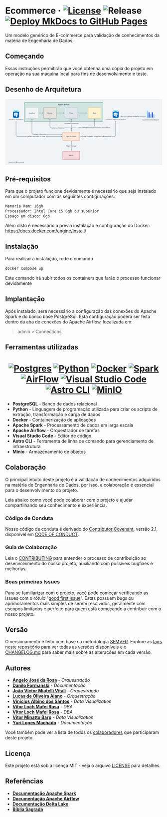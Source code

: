 # Ecommerce &middot; [![License](https://img.shields.io/badge/License-MIT-blue.svg)](LICENSE) ![Release](https://img.shields.io/github/v/release/VitorM3/Ecommerce-ED) [![Deploy MkDocs to GitHub Pages](https://github.com/VitorM3/Ecommerce-ED/actions/workflows/deploy-mkdocs.yml/badge.svg)](https://github.com/VitorM3/Ecommerce-ED/actions/workflows/deploy-mkdocs.yml)


Um modelo genérico de E-commerce para validação de conhecimentos da matéria de Engenharia de Dados.

## Começando

Essas instruções permitirão que você obtenha uma cópia do projeto em operação na sua máquina local para fins de desenvolvimento e teste.


## Desenho de Arquitetura

![System Architecture](./assets/System_Architecture.png "Arquitetura do Sistema")

## Pré-requisitos

Para que o projeto funcione devidamente é necessário que seja instalado em um computador com as seguintes configurações:

```
Memoria Ram: 16gb
Processador: Intel Core i5 6gh ou superior
Espaço em disco: 6gb
```

Além disto é necessário a prévia instalação e configuração do Docker:
https://docs.docker.com/engine/install/

## Instalação

Para realizar a instalação, rode o comando 

```bash
docker compose up 
```
Este comando irá subir todos os containers que farão o processo funcionar devidamente

## Implantação

Após instalado, será necessário a configuração das conexões do Apache Spark e do banco base PostgreSql. Esta configuração poderá ser feita dentro da aba de conexões do Apache Airflow, localizada em:

> admin > Connections

## Ferramentas utilizadas

<div align="center">

# [![Postgres](https://img.shields.io/badge/PostgreSQL-316192?style=for-the-badge&logo=postgresql&logoColor=white)](https://www.postgresql.org/) [![Python](https://img.shields.io/badge/Python-3776AB?style=for-the-badge&logo=python&logoColor=white)](https://www.python.org/) [![Docker](https://img.shields.io/badge/Docker-2496ED?style=for-the-badge&logo=docker&logoColor=white)](https://www.docker.com/) [![Spark](https://img.shields.io/badge/Apache%20Spark-E25A1C?style=for-the-badge&logo=apache-spark&logoColor=white)](https://spark.apache.org/) [![AirFlow](https://img.shields.io/badge/Airflow-017CEE?style=for-the-badge&logo=Apache%20Airflow&logoColor=white)](https://airflow.apache.org/) [![Visual Studio Code](https://img.shields.io/badge/Visual_Studio_Code-0078D4?style=for-the-badge&logo=visual%20studio%20code&logoColor=white)](https://code.visualstudio.com/) [![Astro CLI](https://img.shields.io/badge/Astro%20CLI---?style=for-the-badge&color=%235468ff)](https://www.astronomer.io/docs/astro/cli/overview) [![MinIO](https://img.shields.io/badge/MinIO---?style=for-the-badge&logo=MinIO&color=rgb(199%2044%2072))](https://min.io/)



</div>

- **PostgreSQL** - Banco de dados relacional 
- **Python** - Linguagem de programação utilizada para criar os scripts de extração, transformação e carga de dados
- **Docker** - Containerização de aplicações
- **Apache Spark** - Processamento de dados em larga escala
- **Apache Airflow** - Orquestrador de tarefas
- **Visual Studio Code** - Editor de código
- **Astro CLI** - Ferramenta de linha de comando para gerenciamento de infraestrutura
- **Minio** - Armazenamento de objetos

## Colaboração
O principal intuíto deste projeto é a validação de conhecimentos adquiridos na matéria de Engenharia de Dados, por isso, a colaboração é essencial para o desenvolvimento do projeto. 

Leia abaixo como você pode colaborar com o projeto e ajudar compartilhando seu conhecimento e experiência.

### Código de Conduta
Nosso código de conduta é derivado do [Contributor Covenant](https://www.contributor-covenant.org/), versão 2.1, disponível em [CODE OF CONDUCT](CODE_OF_CONDUCT.md).

### Guia de Colaboração
Leia o [CONTRIBUTING](CONTRIBUTING.md) para entender o processo de contribuição ao desenvolvimento do nosso projeto, auxiliando com possíveis bugfixes e melhorias. 

### Boas primeiras Issues
Para se familiarizar com o projeto, você pode começar verificando as issues com o rótulo "[good first issue](https://github.com/VitorM3/Ecommerce-ED/labels/good%20first%20issue)". Estas possuem bugs ou aprimoramentos mais simples de serem resolvidos, geralmente com escopos limitados e perfeito para quem está começando a contribuir com o nosso projeto.

## Versão

O versionamento é feito com base na metodologia [SEMVER](https://semver.org/lang/pt-BR/). Explore as [tags neste repositório](https://github.com/VitorM3/Ecommerce-ED/tags) para ver todas as versões disponíveis e o [CHANGELOG.md](CHANGELOG.md) para saber mais sobre as alterações em cada versão.

## Autores

* **[Angelo José da Rosa](https://github.com/angelum23)** - *Orquestração*
* **[Danilo Formanski](https://github.com/danilean)** - *Documentação*
* **[João Victor Miotelli Vitali](https://github.com/JoaoMiotelli)** - *Orquestração*
* **[Lucas de Oliveira Alano](https://github.com/LucasAlano)** - *Orquestração*
* **[Vinicius Albino dos Santos](https://github.com/Shinguek0)** - *Data Visualization*
* **[Vitor Loch Mafei Rosa](https://github.com/VitorM3)** - *DBA*
* **[Vitor Loch Mafei Rosa](https://github.com/VitorLMR)** - *DBA*
* **[Vitor Minatto Barp](https://github.com/Minattoo)** - *Data Visualization*
* **[Yuri Lopes Machado](https://github.com/YuriLopesM)** - *Documentação*

Você também pode ver a lista de todos os [colaboradores](COLABORATORS.md) que participaram deste projeto.

## Licença

Este projeto está sob a licença MIT - veja o arquivo [LICENSE](./LICENSE) para detalhes.

## Referências

* **[Documentação Apache Spark](https://spark.apache.org/docs/latest/)**
* **[Documentação Apache Airflow](https://airflow.apache.org/docs/)**
* **[Documentação Delta Lake](https://delta.io/)**
* **[Bíblia Sagrada](https://www.bibliaonline.com.br/)**

